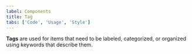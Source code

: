 ```yaml
---
label: Components
title: Tag
tabs: ['Code', 'Usage', 'Style']
---
```


**Tags** are used for items that need to be labeled, categorized, or organized using keywords that describe them.

<component 
    name="Tag"
    component="tag" 
    variation="tag"
    codepen="GOWdob"
    hasReactVersion="true"
    >
</component>
<component-docs component="tag"></component-docs>
